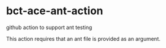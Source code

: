 # bct-ace-ant-action
github action to support ant testing


This action requires that an ant file is provided as an argument.
